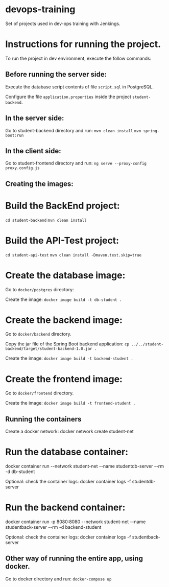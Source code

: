 # devops-training
Set of projects used in dev-ops training with Jenkings.

# Instructions for running the project.

To run the project in dev environment, execute the follow commands:

## Before running the server side:
Execute the database script contents of file `script.sql` in PostgreSQL.

Configure the file `application.properties` inside the project `student-backend`.

## In the server side: 
Go to student-backend directory and run:
`mvn clean install`
`mvn spring-boot:run`

## In the client side: 
Go to student-frontend directory and run:
`ng serve --proxy-config proxy.config.js`

## Creating the images:

# Build the BackEnd project:

`cd student-backend`
`mvn clean install`

# Build the API-Test project:
`cd student-api-test`
`mvn clean install -Dmaven.test.skip=true`

# Create the database image:

Go to `docker/postgres` directory:

Create the image:
`docker image build -t db-student .`


# Create the backend image:

Go to `docker/backend` directory.

Copy the jar file of the Spring Boot backend application:
`cp ../../student-backend/target/student-backend-1.0.jar .`

Create the image:
`docker image build -t backend-student .`


# Create the frontend image:

Go to `docker/frontend` directory.

Create the image:
`docker image build -t frontend-student .`


## Running the containers

Create a docker network:
docker network create student-net

# Run the database container:
docker container run --network student-net --name studentdb-server --rm -d db-student

Optional: check the container logs:
docker container logs -f studentdb-server

# Run the backend container:
docker container run -p 8080:8080 --network student-net --name studentback-server --rm -d backend-student

Optional: check the container logs:
docker container logs -f studentback-server

## Other way of running the entire app, using docker.
Go to docker directory and run:
`docker-compose up`


